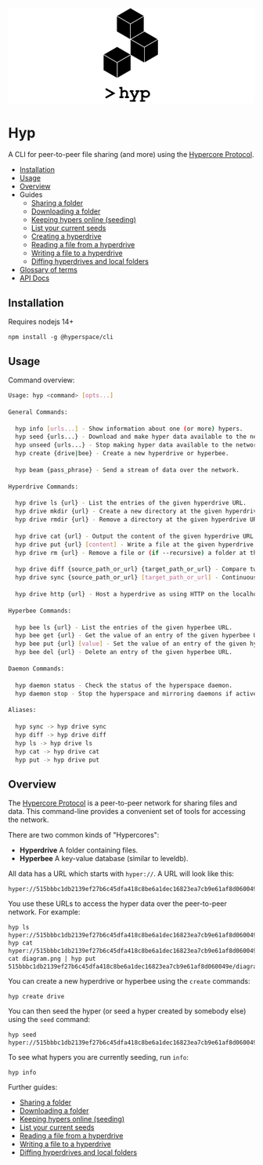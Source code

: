 ![./logo.png](./logo.png)

# Hyp

A CLI for peer-to-peer file sharing (and more) using the [Hypercore Protocol](https://hypercore-protocol.org).

- [Installation](#installation)
- [Usage](#usage)
- [Overview](#overview)
- Guides
  - [Sharing a folder](./docs/guides/sharing-a-folder.md)
  - [Downloading a folder](./docs/guides/downloading-a-folder.md)
  - [Keeping hypers online (seeding)](./docs/guides/seeding.md)
  - [List your current seeds](./docs/guides/list-seeds.md)
  - [Creating a hyperdrive](./docs/guides/creating-a-hyperdrive.md)
  - [Reading a file from a hyperdrive](./docs/guides/reading-a-file.md)
  - [Writing a file to a hyperdrive](./docs/guides/writing-a-file.md)
  - [Diffing hyperdrives and local folders](./docs/guides/diffing-a-hyperdrive.md)
- [Glossary of terms](./docs/glossary.md)
- [API Docs](https://github.com/hypercore-protocol/hyperspace-client)

## Installation

Requires nodejs 14+

```
npm install -g @hyperspace/cli
```

## Usage

Command overview:

```bash
Usage: hyp <command> [opts...]

General Commands:

  hyp info [urls...] - Show information about one (or more) hypers.
  hyp seed {urls...} - Download and make hyper data available to the network.
  hyp unseed {urls...} - Stop making hyper data available to the network.
  hyp create {drive|bee} - Create a new hyperdrive or hyperbee.

  hyp beam {pass_phrase} - Send a stream of data over the network.

Hyperdrive Commands:

  hyp drive ls {url} - List the entries of the given hyperdrive URL.
  hyp drive mkdir {url} - Create a new directory at the given hyperdrive URL.
  hyp drive rmdir {url} - Remove a directory at the given hyperdrive URL.

  hyp drive cat {url} - Output the content of the given hyperdrive URL.
  hyp drive put {url} [content] - Write a file at the given hyperdrive URL.
  hyp drive rm {url} - Remove a file or (if --recursive) a folder at the given hyperdrive URL.

  hyp drive diff {source_path_or_url} {target_path_or_url} - Compare two folders in your local filesystem or in hyperdrives. Can optionally "commit" the difference.
  hyp drive sync {source_path_or_url} [target_path_or_url] - Continuously sync changes between two folders in your local filesystem or in hyperdrives.

  hyp drive http {url} - Host a hyperdrive as using HTTP on the localhost.

Hyperbee Commands:

  hyp bee ls {url} - List the entries of the given hyperbee URL.
  hyp bee get {url} - Get the value of an entry of the given hyperbee URL.
  hyp bee put {url} [value] - Set the value of an entry of the given hyperbee URL.
  hyp bee del {url} - Delete an entry of the given hyperbee URL.

Daemon Commands:

  hyp daemon status - Check the status of the hyperspace daemon.
  hyp daemon stop - Stop the hyperspace and mirroring daemons if active.

Aliases:

  hyp sync -> hyp drive sync
  hyp diff -> hyp drive diff
  hyp ls -> hyp drive ls
  hyp cat -> hyp drive cat
  hyp put -> hyp drive put
```

## Overview

The [Hypercore Protocol](https://hypercore-protocol.org) is a peer-to-peer network for sharing files and data. This command-line provides a convenient set of tools for accessing the network.

There are two common kinds of "Hypercores":

- **Hyperdrive** A folder containing files.
- **Hyperbee** A key-value database (similar to leveldb).

All data has a URL which starts with `hyper://`. A URL will look like this:

```
hyper://515bbbc1db2139ef27b6c45dfa418c8be6a1dec16823ea7cb9e61af8d060049e/
```

You use these URLs to access the hyper data over the peer-to-peer network. For example:

```
hyp ls hyper://515bbbc1db2139ef27b6c45dfa418c8be6a1dec16823ea7cb9e61af8d060049e/
hyp cat hyper://515bbbc1db2139ef27b6c45dfa418c8be6a1dec16823ea7cb9e61af8d060049e/file.txt
cat diagram.png | hyp put 515bbbc1db2139ef27b6c45dfa418c8be6a1dec16823ea7cb9e61af8d060049e/diagram.png
```

You can create a new hyperdrive or hyperbee using the `create` commands:

```
hyp create drive
```

You can then seed the hyper (or seed a hyper created by somebody else) using the `seed` command:

```
hyp seed hyper://515bbbc1db2139ef27b6c45dfa418c8be6a1dec16823ea7cb9e61af8d060049e/
```

To see what hypers you are currently seeding, run `info`:

```
hyp info
```

Further guides:

- [Sharing a folder](./docs/guides/sharing-a-folder.md)
- [Downloading a folder](./docs/guides/downloading-a-folder.md)
- [Keeping hypers online (seeding)](./docs/guides/seeding.md)
- [List your current seeds](./docs/guides/list-seeds.md)
- [Reading a file from a hyperdrive](./docs/guides/reading-a-file.md)
- [Writing a file to a hyperdrive](./docs/guides/writing-a-file.md)
- [Diffing hyperdrives and local folders](./docs/guides/diffing-a-hyperdrive.md)
